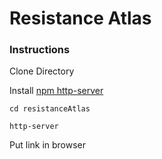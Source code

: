 # Resistance Atlas

### Instructions

Clone Directory

Install [npm http-server](https://www.npmjs.com/package/http-server)

```
cd resistanceAtlas

http-server
```

Put link in browser
